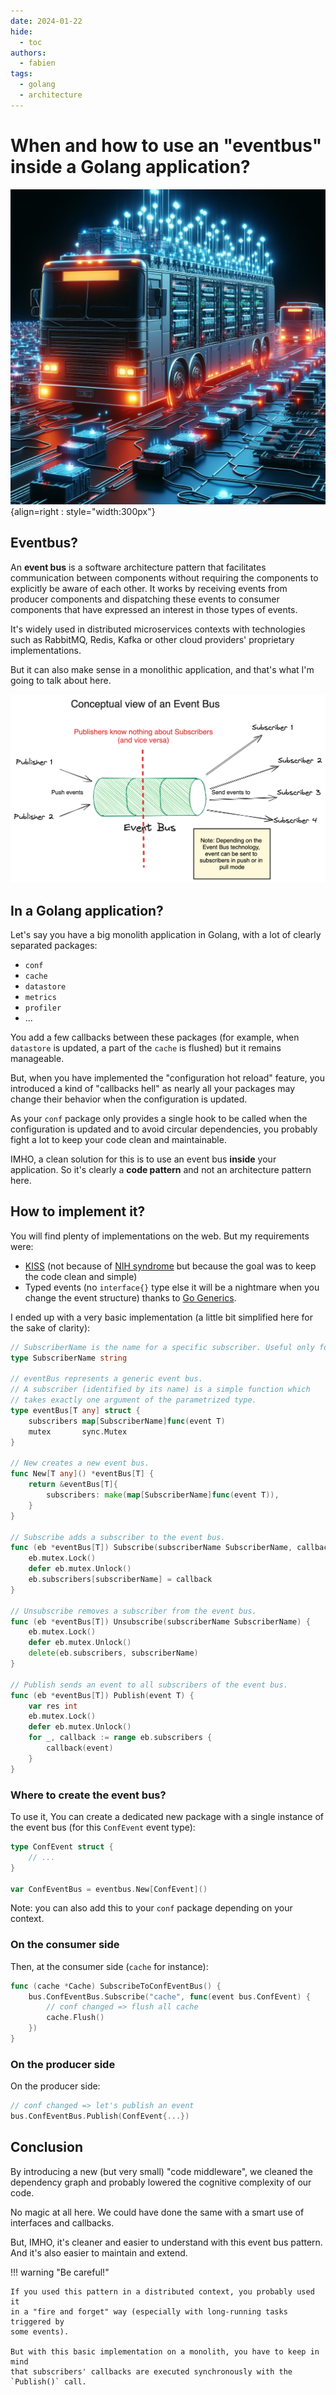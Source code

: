 ```yaml
---
date: 2024-01-22
hide:
  - toc
authors:
  - fabien
tags:
  - golang
  - architecture
---
```


# When and how to use an "eventbus" inside a Golang application?

![](eventbus.jpg){align=right : style="width:300px"}

## Eventbus?

An **event bus** is a software architecture pattern that facilitates communication between components without requiring the components to explicitly be aware of each other.
It works by receiving events from producer components and dispatching these events to consumer components that have expressed an interest in those types of events.

It's widely used in distributed microservices contexts with technologies such as RabbitMQ, Redis, Kafka or other cloud providers' proprietary implementations.

But it can also make sense in a monolithic application, and that's what I'm going to talk about here.

<!-- more -->

![](eventbus.png)

## In a Golang application?

Let's say you have a big monolith application in Golang, with a lot of clearly separated packages:

- `conf`
- `cache`
- `datastore`
- `metrics`
- `profiler`
- ...

You add a few callbacks between these packages (for example, when `datastore` is updated, a part of the `cache` is flushed) but it remains manageable.

But, when you have implemented the "configuration hot reload" feature, you introduced a kind of "callbacks hell" as nearly all your packages may change their behavior when the configuration is updated.

As your `conf` package only provides a single hook to be called when the configuration is updated and to avoid circular dependencies, you probably fight a lot to keep your code clean and maintainable.

IMHO, a clean solution for this is to use an event bus **inside** your application. So it's clearly a **code pattern** and not an architecture pattern here.

## How to implement it?

You will find plenty of implementations on the web. But my requirements were:

- [KISS](https://en.wikipedia.org/wiki/KISS_principle) (not because of [NIH syndrome](https://en.wikipedia.org/wiki/Not_invented_here) but because the goal was to keep the code clean and simple)
- Typed events (no `interface{}` type else it will be a nightmare when you change the event structure) thanks to [Go Generics](https://go.dev/doc/tutorial/generics).

I ended up with a very basic implementation (a little bit simplified here for the sake of clarity):

```go
// SubscriberName is the name for a specific subscriber. Useful only for unsubscribing.
type SubscriberName string

// eventBus represents a generic event bus.
// A subscriber (identified by its name) is a simple function which
// takes exactly one argument of the parametrized type.
type eventBus[T any] struct {
	subscribers map[SubscriberName]func(event T)
	mutex       sync.Mutex
}

// New creates a new event bus.
func New[T any]() *eventBus[T] {
	return &eventBus[T]{
		subscribers: make(map[SubscriberName]func(event T)),
	}
}

// Subscribe adds a subscriber to the event bus.
func (eb *eventBus[T]) Subscribe(subscriberName SubscriberName, callback func(event T)) {
	eb.mutex.Lock()
	defer eb.mutex.Unlock()
	eb.subscribers[subscriberName] = callback
}

// Unsubscribe removes a subscriber from the event bus.
func (eb *eventBus[T]) Unsubscribe(subscriberName SubscriberName) {
	eb.mutex.Lock()
	defer eb.mutex.Unlock()
	delete(eb.subscribers, subscriberName)
}

// Publish sends an event to all subscribers of the event bus.
func (eb *eventBus[T]) Publish(event T) {
	var res int
	eb.mutex.Lock()
	defer eb.mutex.Unlock()
	for _, callback := range eb.subscribers {
		callback(event)
	}
}
```

### Where to create the event bus?

To use it, You can create a dedicated new package with a single instance of the event bus (for this `ConfEvent` event type):

```go
type ConfEvent struct {
    // ...
}

var ConfEventBus = eventbus.New[ConfEvent]()
```

Note: you can also add this to your `conf` package depending on your context.

### On the consumer side

Then, at the consumer side (`cache` for instance):

```go
func (cache *Cache) SubscribeToConfEventBus() {
    bus.ConfEventBus.Subscribe("cache", func(event bus.ConfEvent) {
        // conf changed => flush all cache
        cache.Flush()
    })
}
```

### On the producer side

On the producer side:

```go
// conf changed => let's publish an event
bus.ConfEventBus.Publish(ConfEvent{...})
```

## Conclusion

By introducing a new (but very small) "code middleware", we cleaned the dependency graph and probably lowered the cognitive complexity of our code.

No magic at all here. We could have done the same with a smart use of interfaces and callbacks.

But, IMHO, it's cleaner and easier to understand with this event bus pattern. And it's also easier to maintain and extend.

!!! warning "Be careful!"

	If you used this pattern in a distributed context, you probably used it
	in a "fire and forget" way (especially with long-running tasks triggered by
	some events).
	
	But with this basic implementation on a monolith, you have to keep in mind
	that subscribers' callbacks are executed synchronously with the `Publish()` call.
